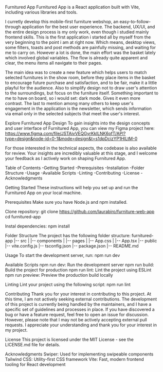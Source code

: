 Furnitured App
 Furnitured App is a React application built with Vite, including various libraries and tools.
 
 I curretly develop this mobile-first furniture webshop, an easy-to-follow-through application for the best user experience.
 The backend, UX/UI, and the entire design process is my only work, even though i studied mainly frontend skills. 
 This is the first application i started all by myself from the very beginning to the point i am at right now. 
 Which means, desktop views, some filters, toasts and post methods are painfully missing, and waiting for me to carry on.
 However a lot is done, the main effort was the basket lately which involved global variables. The flow is already quite apparent and clear, the menu items all navigate to their pages.
 
 The main idea was to create a new feature which helps users to match selected furnitures in the show room, before they place items in the basket to encourage future purchase and satisfaction,
 and to be fair, make it a little playful for the audience.
 Also to simplify design not to draw user's attention to the surroundings, but focus on the furniture itself. Something important to me to have on board, so i would set: dark mode. Gives it even more contrast.
 The last to mention among many others to keep user's engagement in the application is the newsletter, which sends information via email only in the selected subjects that meet the user's interest.

Explore Furnitured App Design
 To gain insights into the design concepts and user interface of Furnitured App, you can view my Figma project here:
  https://www.figma.com/file/JSTAivVEQGyrKkILNK6ofT/API?type=design&node-id=0-1&mode=design&t=s1dpDcizYP1HILtM-0
 
 For those interested in the technical aspects, the codebase is also available for review.
 Your insights are incredibly valuable at this stage, and I welcome your feedback as I actively work on shaping Furnitured App.

Table of Contents
 -Getting Started
 -Prerequisites
 -Installation
 -Folder Structure
 -Usage
 -Available Scripts
 -Linting
 -Contributing
 -License
 -Acknowledgments

Getting Started
 These instructions will help you set up and run the Furnitured App on your local machine.

Prerequisites
 Make sure you have Node.js and npm installed.

Clone repository:
 git clone https://github.com/laurabiro/furniture-web-app
 cd furnitured-app

Instal dependencies:
 npm install

Folder Structure
 The project has the following folder structure:
 furnitured-app
 |-- src
 |   |-- components
 |   |-- pages
 |   |-- App.css
 |   |-- App.tsx
 |-- public
 |-- vite.config.js
 |-- tsconfig.json
 |-- package.json
 |-- README.md

Usage
 To start the development server, run:
 npm run dev

Available Scripts
 npm run dev: Run the development server
 npm run build: Build the project for production
 npm run lint: Lint the project using ESLint
 npm run preview: Preview the production build locally

Linting
 Lint your project using the following script:
 npm run lint

Contributing
 Thank you for your interest in contributing to this project. At this time, I am not actively seeking external contributions. 
 The development of this project is currently being handled by the maintainers, and I have a specific set of guidelines and processes in place.
 If you have discovered a bug or have a feature request, feel free to open an issue for discussion. However, please note that I may not be actively accepting external pull requests.
 I appreciate your understanding and thank you for your interest in my project.

License
 This project is licensed under the MIT License - see the LICENSE.md file for details.

Acknowledgments
 Swiper: Used for implementing swipeable components
 Tailwind CSS: Utility-first CSS framework
 Vite: Fast, modern frontend tooling for React development
